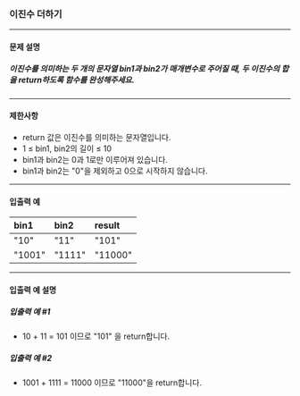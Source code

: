 ### 이진수 더하기

***

#### 문제 설명
##### 이진수를 의미하는 두 개의 문자열 bin1과 bin2가 매개변수로 주어질 때, 두 이진수의 합을 return하도록 함수를 완성해주세요.

***

#### 제한사항
* return 값은 이진수를 의미하는 문자열입니다.
* 1 ≤ bin1, bin2의 길이 ≤ 10
* bin1과 bin2는 0과 1로만 이루어져 있습니다.
* bin1과 bin2는 "0"을 제외하고 0으로 시작하지 않습니다.

***

#### 입출력 예
bin1  |bin2   |	result |
|:--  |:--    |:--
"10"  |"11"   |	"101"  |
"1001"|	"1111"|	"11000"|

***

#### 입출력 예 설명
##### 입출력 예 #1
* 10 + 11 = 101 이므로 "101" 을 return합니다.

##### 입출력 예 #2
* 1001 + 1111 = 11000 이므로 "11000"을 return합니다.